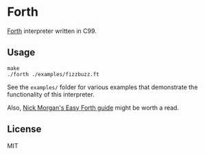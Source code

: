 # Forth

[Forth](https://www.forth.com/starting-forth/) interpreter written in C99.

## Usage

    make
    ./forth ./examples/fizzbuzz.ft

See the `examples/` folder for various examples that demonstrate
the functionality of this interpreter.

Also, [Nick Morgan's Easy Forth
guide](https://skilldrick.github.io/easyforth/) might be worth a read.

## License

MIT
